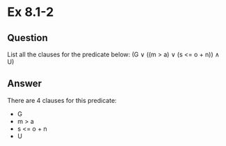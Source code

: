# Ex 8.1-2

## Question
List all the clauses for the predicate below:
(G ∨ ((m > a) ∨ (s <= o + n)) ∧ U)

## Answer
There are 4 clauses for this predicate:
- G
- m > a
- s <= o + n
- U 